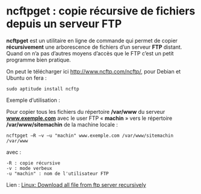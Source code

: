 # ncftpget : copie récursive de fichiers depuis un serveur FTP #


**ncftpget** est un utilitaire en ligne de commande qui permet de copier **récursivement** une arborescence de fichiers d’un serveur **FTP** distant. Quand on n’a pas d’autres moyens d’accès que le FTP c’est un petit programme bien pratique.

On peut le télécharger ici http://www.ncftp.com/ncftp/, pour Debian et Ubuntu on fera :

	sudo aptitude install ncftp


Exemple d’utilisation :

Pour copier tous les fichiers du répertoire **/var/www** du serveur **www.exemple.com** avec le user FTP « **machin** » vers le répertoire **/var/www/sitemachin** de la machine locale :

	ncftpget –R –v –u "machin" www.exemple.com /var/www/sitemachin /var/www


avec :

	-R : copie récursive
	-v : mode verbeux
	-u "machin" : nom de l'utilisateur FTP

Lien : [Linux: Download all file from ftp server recursively](http://www.cyberciti.biz/tips/linux-download-all-file-from-ftp-server-recursively.html)